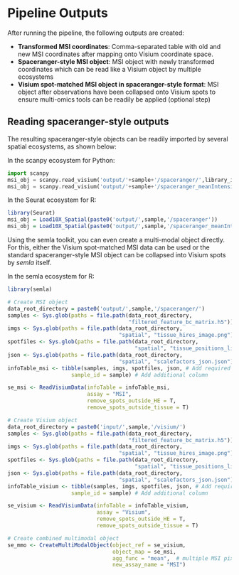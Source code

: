 # Pipeline Outputs

After running the pipeline, the following outputs are created:

- **Transformed MSI coordinates**: Comma-separated table with old and new MSI coordinates after mapping onto Visium coordinate space.
- **Spaceranger-style MSI object**: MSI object with newly transformed coordinates which can be read like a Visium object by multiple ecosystems
- **Visium spot-matched MSI object in spaceranger-style format**: MSI object after observations have been collapsed onto Visium spots to ensure multi-omics tools can be readily be applied (optional step)

## Reading spaceranger-style outputs

The resulting spaceranger-style objects can be readily imported by several spatial ecosystems, as shown below:

In the scanpy ecosystem for Python:
```python
import scanpy
msi_obj = scanpy.read_visium('output/'+sample+'/spaceranger/',library_id='myLib')
msi_obj = scanpy.read_visium('output/'+sample+'/spaceranger_meanIntensity/',library_id='myLib')
```

In the Seurat ecosystem for R:
```R
library(Seurat)
msi_obj = Load10X_Spatial(paste0('output/',sample,'/spaceranger'))
msi_obj = Load10X_Spatial(paste0('output/',sample,'/spaceranger_meanIntensity'))
```

Using the semla toolkit, you can even create a multi-modal object directly. For this, either the Visium spot-matched MSI data can be used or the standard spaceranger-style MSI object can be collapsed into Visium spots by *semla* itself.

In the semla ecosystem for R:
```R
library(semla)

# Create MSI object
data_root_directory = paste0('output/',sample,'/spaceranger/')
samples <- Sys.glob(paths = file.path(data_root_directory, 
                                      "filtered_feature_bc_matrix.h5"))
imgs <- Sys.glob(paths = file.path(data_root_directory, 
                                   "spatial", "tissue_hires_image.png"))
spotfiles <- Sys.glob(paths = file.path(data_root_directory, 
                                        "spatial", "tissue_positions_list.csv"))
json <- Sys.glob(paths = file.path(data_root_directory, 
                                   "spatial", "scalefactors_json.json"))
infoTable_msi <- tibble(samples, imgs, spotfiles, json, # Add required columns
                    sample_id = sample) # Add additional column

se_msi <- ReadVisiumData(infoTable = infoTable_msi, 
                         assay = "MSI", 
                         remove_spots_outside_HE = T, 
                         remove_spots_outside_tissue = T)

# Create Visium object
data_root_directory = paste0('input/',sample,'/visium/')
samples <- Sys.glob(paths = file.path(data_root_directory, 
                                      "filtered_feature_bc_matrix.h5"))
imgs <- Sys.glob(paths = file.path(data_root_directory, 
                                   "spatial", "tissue_hires_image.png"))
spotfiles <- Sys.glob(paths = file.path(data_root_directory, 
                                        "spatial", "tissue_positions_list.csv"))
json <- Sys.glob(paths = file.path(data_root_directory, 
                                   "spatial", "scalefactors_json.json"))
infoTable_visium <- tibble(samples, imgs, spotfiles, json, # Add required columns
                    sample_id = sample) # Add additional column

se_visium <- ReadVisiumData(infoTable = infoTable_visium, 
                            assay = "Visium", 
                            remove_spots_outside_HE = T, 
                            remove_spots_outside_tissue = T)

# Create combined multimodal object
se_mmo <- CreateMultiModalObject(object_ref = se_visium, 
                                 object_map = se_msi,
                                 agg_func = "mean",  # multiple MSI pixels per spot are combined by taking mean intensity
                                 new_assay_name = "MSI")
```

